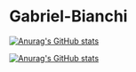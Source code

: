 # Gabriel-Bianchi

[![Anurag's GitHub stats](https://github-readme-stats.vercel.app/api?username=GabrielB12)](https://github.com/anuraghazra/github-readme-stats)

[![Anurag's GitHub stats](https://github-readme-stats.vercel.app/api/top-langs/?username=GabrielB12&layout=compact&langs_count=7&theme=light)](https://github.com/anuraghazra/github-readme-stats)
